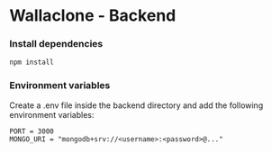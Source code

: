 # Wallaclone - Backend

### Install dependencies

```bash
npm install
```

### Environment variables

Create a .env file inside the backend directory and add the following environment variables:

```
PORT = 3000
MONGO_URI = "mongodb+srv://<username>:<password>@..."
```
